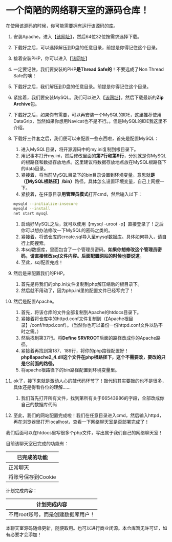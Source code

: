 # 一个简陋的网络聊天室的源码仓库！

在使用该源码的时候，你可能需要拥有运行该源码的库。

1. 安装Apache，进入【[该网址](https://www.apachelounge.com/download/)】，然后64位32位按需求选择下载。
2. 下载好之后，可以选择解压到D盘的任意目录，前提是你得记住这个目录。
3. 接着安装PHP，你可以进入【[该网址](https://windows.php.net/download/)】
4. 一定要记住，我们要安装的PHP**是Thread Safe的**！不要选成了Non Thread Safe的噢！
5. 下载好之后，我们解压到D盘的任意目录。前提是你得记住这个目录。
6. 紧接着，我们要安装MySQL。我们可以进入【[该网址](https://dev.mysql.com/downloads/mysql/)】，然后下载最新的**Zip Archive**包。
7. 下载好之后，如果你有需要，可以再安装一个MySQL的IDE，这里推荐使用DataGrip，当然如果你想用Navicat也不是不行。。但是MySQL的IDE我这里不介绍。
8. 下载好三件套之后，我们便可以来配置一些东西啦，首先是配置MySQL：
    1. 进入MySQL目录，将开源源码中的my.ini复制到根目录下。
    2. 用记事本打开my.ini，然后修改里面的**第7行和第9行**，分别就是你MySQL的根路径和数据存放地点。这里建议将数据存放地点放在MySQL根路径下的data目录。
    3. 紧接着，将当前MySQL目录下的bin目录设置到环境变量。意思就<b>是（【MySQL根路径】/bin）</b>路径。具体怎么设置环境变量，自己上网搜一下。
    4. 紧接着，在任意目录**用管理员模式**打开cmd，然后输入以下：

   ```bash
   mysqld --initialize-insecure
   mysqld --install
   net start mysql
   ```

    1. 启动好MySQL之后，就可以使用【mysql -uroot -p】直接登录了！之后你可以想办法修改一下MySQL的密码之类的。
    2. 紧接着，将该仓库的create.sql导入至mysql数据库。具体如何导入，请自行上网搜索。
    3. 本sql数据库，里面包含了一个管理员密码。**如果你想修改这个管理员密码，请直接修改sql文件内容。后面配置网站的时候也要说道**。
    4. 至此，sql配置完成！
9. 然后是来配置我们的PHP。
    1. 首先是将我们的php.ini文件复制到php解压缩后的根目录下。
    2. 然后就不用动了，因为php.ini里的配置文件已经写完了！
10. 然后是配置Apache。
    1. 首先，将该仓库的文件全部复制到Apache的htdocs目录下。
    2. 紧接着将仓库中的httpd.conf文件复制到（【Apache根目录】/conf/httpd.conf）。（当然你也可以备份一份httpd.conf文件以防不时之需。）
    3. 然后找到第37行。将**Define SRVROOT**后面的路径改成你的Apache路径。
    4. 紧接着再找到第187、189行，将你的php路径配置好！**php8apache2_4.dll这个文件在php根路径下，这个不需要改，要改的只是它前面的路径。**
    5. 将apache根路径下的bin路径配置到环境变量里。
11. ok了，接下来就是激动人心的敲代码环节了！敲代码其实要敲的也不是很多，具体还是得看各位的理解……
    1. 我们首先打开所有文件，找到第所有关于66543986的字段，全部改成你自己的数据库代码
12. 至此，我们的网站配置完成啦！我们在任意目录进入cmd，然后输入httpd，再在浏览器里打开localhost，查看一下网络聊天室是否部署完成了！

我们后面可以在htdocs里写很多个php文件，写出属于我们自己的网络聊天室！

目前该聊天室已完成的功能有：

| 已完成的功能       |
|--------------|
| 正常聊天         |
| 将账号保存到Cookie |

计划完成内容：

|计划完成内容|
|----|
|不用root账号，而是创建数据库用户！|

本聊天室源码随缘更新，随便取用。也可以进行商业闭源。本仓库暂无许可证，如有必要才会添加！